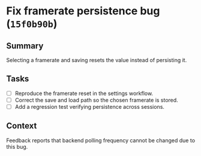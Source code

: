 # Fix framerate persistence bug (`15f0b90b`)

## Summary
Selecting a framerate and saving resets the value instead of persisting it.

## Tasks
- [ ] Reproduce the framerate reset in the settings workflow.
- [ ] Correct the save and load path so the chosen framerate is stored.
- [ ] Add a regression test verifying persistence across sessions.

## Context
Feedback reports that backend polling frequency cannot be changed due to this bug.

